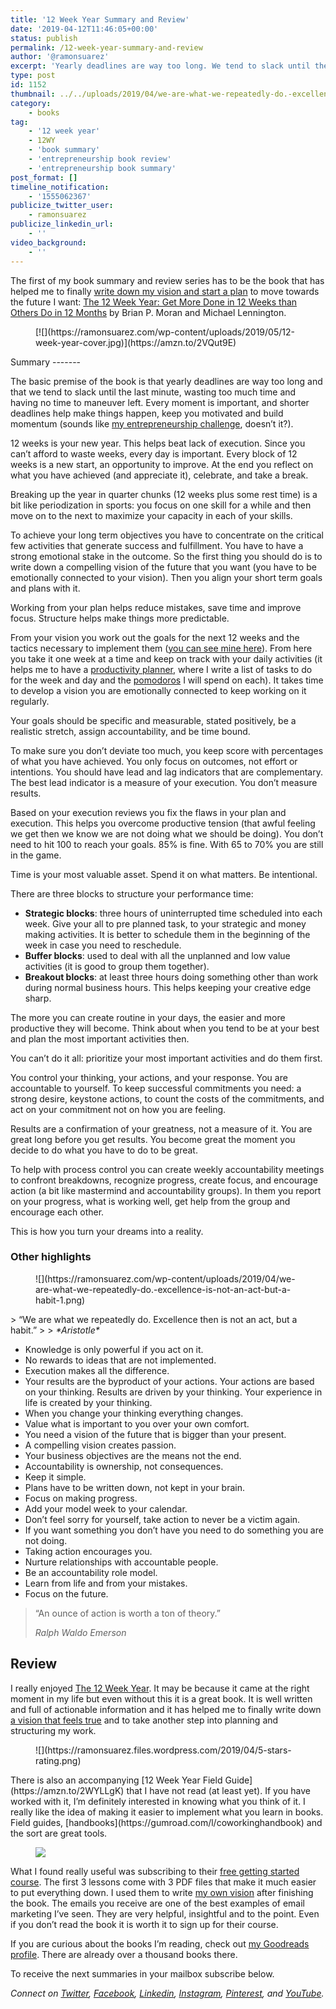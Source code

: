 ```yaml
---
title: '12 Week Year Summary and Review'
date: '2019-04-12T11:46:05+00:00'
status: publish
permalink: /12-week-year-summary-and-review
author: '@ramonsuarez'
excerpt: 'Yearly deadlines are way too long. We tend to slack until the last minute, wasting too much time and having no time to maneuver left. Every moment is important, and shorter deadlines help make things happen, keep you motivated and build momentum.'
type: post
id: 1152
thumbnail: ../../uploads/2019/04/we-are-what-we-repeatedly-do.-excellence-is-not-an-act-but-a-habit.png
category:
    - books
tag:
    - '12 week year'
    - 12WY
    - 'book summary'
    - 'entrepreneurship book review'
    - 'entrepreneurship book summary'
post_format: []
timeline_notification:
    - '1555062367'
publicize_twitter_user:
    - ramonsuarez
publicize_linkedin_url:
    - ''
video_background:
    - ''
---
```

The first of my book summary and review series has to be the book that has helped me to finally [write down my vision and start a plan](https://ramonsuarez.com/my-vision-and-plan/) to move towards the future I want: [The 12 Week Year: Get More Done in 12 Weeks than Others Do in 12 Months](https://amzn.to/2Z6QxL1) by Brian P. Moran and Michael Lennington.

<figure class="wp-block-image">[![](https://ramonsuarez.com/wp-content/uploads/2019/05/12-week-year-cover.jpg)](https://amzn.to/2VQut9E)</figure>Summary
-------

The basic premise of the book is that yearly deadlines are way too long and that we tend to slack until the last minute, wasting too much time and having no time to maneuver left. Every moment is important, and shorter deadlines help make things happen, keep you motivated and build momentum (sounds like [my entrepreneurship challenge](https://ramonsuarez.com/launching-at-least-one-project-every-month-my-entrepreneurship-learning-challenge/), doesn’t it?).

12 weeks is your new year. This helps beat lack of execution. Since you can’t afford to waste weeks, every day is important. Every block of 12 weeks is a new start, an opportunity to improve. At the end you reflect on what you have achieved (and appreciate it), celebrate, and take a break.

Breaking up the year in quarter chunks (12 weeks plus some rest time) is a bit like periodization in sports: you focus on one skill for a while and then move on to the next to maximize your capacity in each of your skills.

To achieve your long term objectives you have to concentrate on the critical few activities that generate success and fulfillment. You have to have a strong emotional stake in the outcome. So the first thing you should do is to write down a compelling vision of the future that you want (you have to be emotionally connected to your vision). Then you align your short term goals and plans with it.

Working from your plan helps reduce mistakes, save time and improve focus. Structure helps make things more predictable.

From your vision you work out the goals for the next 12 weeks and the tactics necessary to implement them ([you can see mine here](https://ramonsuarez.com/my-vision-and-plan/)). From here you take it one week at a time and keep on track with your daily activities (it helps me to have a [productivity planner](https://amzn.to/2DbDRcv), where I write a list of tasks to do for the week and day and the [pomodoros](https://en.wikipedia.org/wiki/Pomodoro_Technique) I will spend on each). It takes time to develop a vision you are emotionally connected to keep working on it regularly.

Your goals should be specific and measurable, stated positively, be a realistic stretch, assign accountability, and be time bound.

To make sure you don’t deviate too much, you keep score with percentages of what you have achieved. You only focus on outcomes, not effort or intentions. You should have lead and lag indicators that are complementary. The best lead indicator is a measure of your execution. You don’t measure results.

Based on your execution reviews you fix the flaws in your plan and execution. This helps you overcome productive tension (that awful feeling we get then we know we are not doing what we should be doing). You don’t need to hit 100 to reach your goals. 85% is fine. With 65 to 70% you are still in the game.

Time is your most valuable asset. Spend it on what matters. Be intentional.

There are three blocks to structure your performance time:

- **Strategic blocks**: three hours of uninterrupted time scheduled into each week. Give your all to pre planned task, to your strategic and money making activities. It is better to schedule them in the beginning of the week in case you need to reschedule.
- **Buffer blocks**: used to deal with all the unplanned and low value activities (it is good to group them together).
- **Breakout blocks**: at least three hours doing something other than work during normal business hours. This helps keeping your creative edge sharp.

The more you can create routine in your days, the easier and more productive they will become. Think about when you tend to be at your best and plan the most important activities then.

You can’t do it all: prioritize your most important activities and do them first.

You control your thinking, your actions, and your response. You are accountable to yourself. To keep successful commitments you need: a strong desire, keystone actions, to count the costs of the commitments, and act on your commitment not on how you are feeling.

Results are a confirmation of your greatness, not a measure of it. You are great long before you get results. You become great the moment you decide to do what you have to do to be great.

To help with process control you can create weekly accountability meetings to confront breakdowns, recognize progress, create focus, and encourage action (a bit like mastermind and accountability groups). In them you report on your progress, what is working well, get help from the group and encourage each other.

This is how you turn your dreams into a reality.

### Other highlights

<figure class="wp-block-image">![](https://ramonsuarez.com/wp-content/uploads/2019/04/we-are-what-we-repeatedly-do.-excellence-is-not-an-act-but-a-habit-1.png)</figure>> “We are what we repeatedly do. Excellence then is not an act, but a habit.”
> 
> <cite>*Aristotle*</cite>

- Knowledge is only powerful if you act on it.
- No rewards to ideas that are not implemented.
- Execution makes all the difference.
- Your results are the byproduct of your actions. Your actions are based on your thinking. Results are driven by your thinking. Your experience in life is created by your thinking.
- When you change your thinking everything changes.
- Value what is important to you over your own comfort.
- You need a vision of the future that is bigger than your present.
- A compelling vision creates passion.
- Your business objectives are the means not the end.
- Accountability is ownership, not consequences.
- Keep it simple.
- Plans have to be written down, not kept in your brain.
- Focus on making progress.
- Add your model week to your calendar.
- Don’t feel sorry for yourself, take action to never be a victim again.
- If you want something you don’t have you need to do something you are not doing.
- Taking action encourages you.
- Nurture relationships with accountable people.
- Be an accountability role model.
- Learn from life and from your mistakes.
- Focus on the future.

> “An ounce of action is worth a ton of theory.”
> 
> <cite>*Ralph Waldo Emerson*</cite>

Review
------

 I really enjoyed [The 12 Week Year](https://amzn.to/2X8MtZ3). It may be because it came at the right moment in my life but even without this it is a great book. It is well written and full of actionable information and it has helped me to finally write down [a vision that feels true](https://ramonsuarez.com/my-vision-and-plan/) and to take another step into planning and structuring my work.

<figure class="wp-block-image">![](https://ramonsuarez.files.wordpress.com/2019/04/5-stars-rating.png)</figure>There is also an accompanying [12 Week Year Field Guide](https://amzn.to/2WYLLgK) that I have not read (at least yet). If you have worked with it, I’m definitely interested in knowing what you think of it. I really like the idea of making it easier to implement what you learn in books. Field guides, [handbooks](https://gumroad.com/l/coworkinghandbook) and the sort are great tools.

[<figure class="wp-block-image">![](https://ramonsuarez.com/wp-content/uploads/2019/05/image-1.png)</figure>](https://amzn.to/2Z6QxL1)What I found really useful was subscribing to their [free getting started course](https://12weekyear.com/gsc/). The first 3 lessons come with 3 PDF files that make it much easier to put everything down. I used them to write [my own vision](https://ramonsuarez.com/my-vision-and-plan/) after finishing the book. The emails you receive are one of the best examples of email marketing I’ve seen. They are very helpful, insightful and to the point. Even if you don’t read the book it is worth it to sign up for their course.

If you are curious about the books I’m reading, check out [my Goodreads profile](https://www.goodreads.com/author/show/7992456.Ram_n_Su_rez_V_zquez). There are already over a thousand books there.

To receive the next summaries in your mailbox subscribe below.

*Connect on [Twitter](https://twitter.com/ramonsuarez), [Facebook](https://www.facebook.com/ramonsuarezdotcom), [Linkedin](https://www.linkedin.com/in/ramonsuarez/), [Instagram](https://www.instagram.com/ramonsuarez/), [Pinterest](https://www.pinterest.com/ramonsuarez/), and [YouTube](https://www.youtube.com/ramonsuarezv).*
